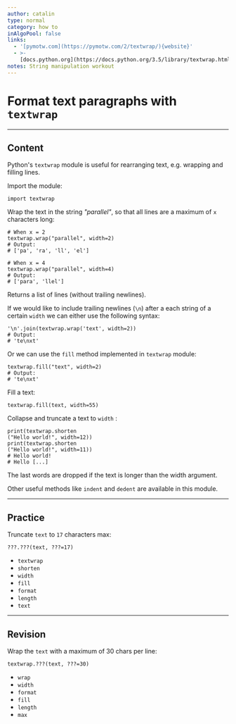 ```yaml
---
author: catalin
type: normal
category: how to
inAlgoPool: false
links:
  - '[pymotw.com](https://pymotw.com/2/textwrap/){website}'
  - >-
    [docs.python.org](https://docs.python.org/3.5/library/textwrap.html){website}
notes: String manipulation workout
---
```


# Format text paragraphs with `textwrap`


---

## Content

Python's `textwrap` module is useful for rearranging text, e.g. wrapping and filling lines.

Import the module:

```plain-text
import textwrap
```

Wrap the text in the string *"parallel"*, so that all lines are a maximum
of `x` characters long:

```plain-text
# When x = 2
textwrap.wrap("parallel", width=2)
# Output:
# ['pa', 'ra', 'll', 'el']

# When x = 4
textwrap.wrap("parallel", width=4)
# Output:
# ['para', 'llel']
```

Returns a list of lines (without trailing newlines).

If we would like to include trailing newlines (`\n`) after a each string of a certain `width` we can either use the following syntax:

```plain-text
'\n'.join(textwrap.wrap('text', width=2))
# Output:
# 'te\nxt'
```

Or we can use the `fill` method implemented in `textwrap` module:

```plain-text
textwrap.fill("text", width=2)
# Output:
# 'te\nxt'
```

Fill a text:

```plain-text
textwrap.fill(text, width=55)
```

Collapse and truncate a text to `width` :

```plain-text
print(textwrap.shorten
("Hello world!", width=12))
print(textwrap.shorten
("Hello world!", width=11))
# Hello world!
# Hello [...]
```

The last words are dropped if the text is longer than the width argument.

Other useful methods like `indent` and `dedent` are available in this module.


---

## Practice

Truncate `text` to `17` characters max:

```plain-text
???.???(text, ???=17)
```

- `textwrap`
- `shorten`
- `width`
- `fill`
- `format`
- `length`
- `text`


---

## Revision

Wrap the `text`  with a maximum of 30 chars per line:

```plain-text
textwrap.???(text, ???=30)
```

- `wrap`
- `width`
- `format`
- `fill`
- `length`
- `max`
